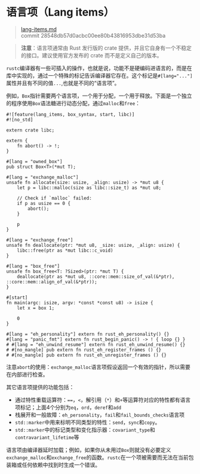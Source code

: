 # 语言项（Lang items）

> [lang-items.md](https://github.com/rust-lang/rust/blob/stable/src/doc/book/lang-items.md)
> <br>
> commit 28548db57d0acbc00ee80b43816953dbe31d53ba

> **注意**：语言项通常由 Rust 发行版的 crate 提供，并且它自身有一个不稳定的接口。建议使用官方发布的 crate 而不是定义自己的版本。

`rustc`编译器有一些可插入的操作，也就是说，功能不是硬编码进语言的，而是在库中实现的，通过一个特殊的标记告诉编译器它存在。这个标记是`#[lang="..."]`属性并且有不同的值`...`,也就是不同的“语言项”。

例如，`Box`指针需要两个语言项，一个用于分配，一个用于释放。下面是一个独立的程序使用`Box`语法糖进行动态分配，通过`malloc`和`free`：

```rust,ignore
#![feature(lang_items, box_syntax, start, libc)]
#![no_std]

extern crate libc;

extern {
    fn abort() -> !;
}

#[lang = "owned_box"]
pub struct Box<T>(*mut T);

#[lang = "exchange_malloc"]
unsafe fn allocate(size: usize, _align: usize) -> *mut u8 {
    let p = libc::malloc(size as libc::size_t) as *mut u8;

    // Check if `malloc` failed:
    if p as usize == 0 {
        abort();
    }

    p
}

#[lang = "exchange_free"]
unsafe fn deallocate(ptr: *mut u8, _size: usize, _align: usize) {
    libc::free(ptr as *mut libc::c_void)
}

#[lang = "box_free"]
unsafe fn box_free<T: ?Sized>(ptr: *mut T) {
    deallocate(ptr as *mut u8, ::core::mem::size_of_val(&*ptr), ::core::mem::align_of_val(&*ptr));
}

#[start]
fn main(argc: isize, argv: *const *const u8) -> isize {
    let x = box 1;

    0
}

#[lang = "eh_personality"] extern fn rust_eh_personality() {}
#[lang = "panic_fmt"] extern fn rust_begin_panic() -> ! { loop {} }
# #[lang = "eh_unwind_resume"] extern fn rust_eh_unwind_resume() {}
# #[no_mangle] pub extern fn rust_eh_register_frames () {}
# #[no_mangle] pub extern fn rust_eh_unregister_frames () {}
```

注意`abort`的使用：`exchange_malloc`语言项假设返回一个有效的指针，所以需要在内部进行检查。

其它语言项提供的功能包括：

* 通过特性重载运算符：`==`，`<`，解引用（`*`）和`+`等运算符对应的特性都有语言项标记；上面4个分别为`eq`，`ord`，`deref`和`add`
* 栈展开和一般故障：`eh_personality`，`fail`和`fail_bounds_checks`语言项
* `std::marker`中用来标明不同类型的特性：`send`，`sync`和`copy`。
* `std::marker`中的标记类型和变化指示器：`covariant_type`和`contravariant_lifetime`等

语言项由编译器延时加载；例如，如果你从未用过`Box`则就没有必要定义`exchange_malloc`和`exchange_free`的函数。`rustc`在一个项被需要而无法在当前包装箱或任何依赖中找到时生成一个错误。

